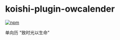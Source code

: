 # koishi-plugin-owcalender

[![npm](https://img.shields.io/npm/v/koishi-plugin-owcalender?style=flat-square)](https://www.npmjs.com/package/koishi-plugin-owcalender)

单向历  "致时光以生命"
